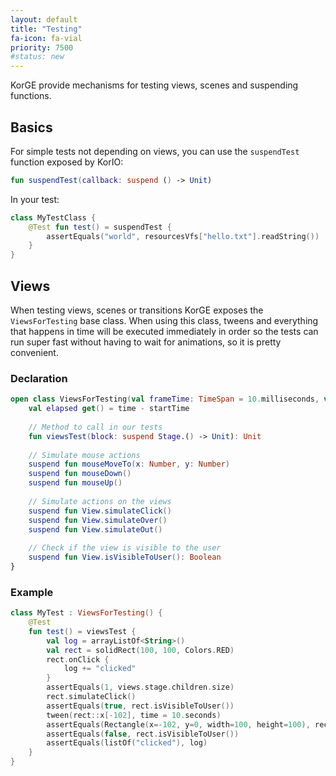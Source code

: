 ```yaml
---
layout: default
title: "Testing"
fa-icon: fa-vial
priority: 7500
#status: new
---
```


KorGE provide mechanisms for testing views, scenes and suspending functions.

## Basics

For simple tests not depending on views, you can use the `suspendTest` function exposed by KorIO:

```kotlin
fun suspendTest(callback: suspend () -> Unit)
```

In your test:

```kotlin
class MyTestClass {
    @Test fun test() = suspendTest {
        assertEquals("world", resourcesVfs["hello.txt"].readString())
    }
}
```

## Views

When testing views, scenes or transitions KorGE exposes the `ViewsForTesting` base class.
When using this class, tweens and everything that happens in time will be executed immediately in order
so the tests can run super fast without having to wait for animations, so it is pretty convenient.

### Declaration

```kotlin
open class ViewsForTesting(val frameTime: TimeSpan = 10.milliseconds, val size: SizeInt = SizeInt(640, 480)) {
    val elapsed get() = time - startTime
    
    // Method to call in our tests
    fun viewsTest(block: suspend Stage.() -> Unit): Unit
    
    // Simulate mouse actions
    suspend fun mouseMoveTo(x: Number, y: Number)
    suspend fun mouseDown()
    suspend fun mouseUp()
    
    // Simulate actions on the views
    suspend fun View.simulateClick()
    suspend fun View.simulateOver()
    suspend fun View.simulateOut()
    
    // Check if the view is visible to the user
    suspend fun View.isVisibleToUser(): Boolean    
}
```

### Example

```kotlin
class MyTest : ViewsForTesting() {
    @Test
    fun test() = viewsTest {
        val log = arrayListOf<String>()
        val rect = solidRect(100, 100, Colors.RED)
        rect.onClick {
            log += "clicked"
        }
        assertEquals(1, views.stage.children.size)
        rect.simulateClick()
        assertEquals(true, rect.isVisibleToUser())
        tween(rect::x[-102], time = 10.seconds)
        assertEquals(Rectangle(x=-102, y=0, width=100, height=100), rect.globalBounds)
        assertEquals(false, rect.isVisibleToUser())
        assertEquals(listOf("clicked"), log)
    }
}
```